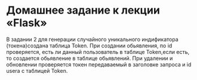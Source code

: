 # Домашнее задание к лекции «Flask»

 В задании 2 для генерации случайного уникального 
 индификатора (токена)создана таблица Token.
При создании обьявления, по id проверяется, есть ли данный
 пользователь в таблице Token,если есть, то создается обьявление в таблице
 обьявлений. 
При удалении и обновлении проверяется токен передаваемый
 в заголовке запроса  и id usera c таблицей Token.

